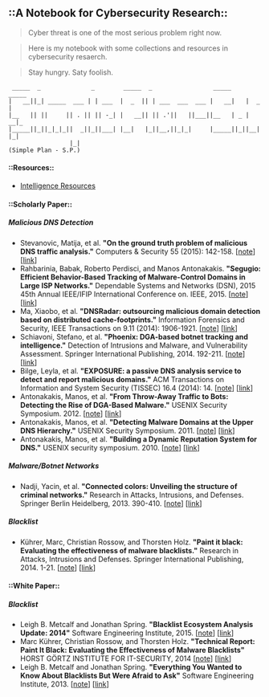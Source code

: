 
## ::A Notebook for Cybersecurity Research::


>Cyber threat is one of the most serious problem right now.

>Here is my notebook with some collections and resources in cybersecurity resaerch.

>Stay hungry. Saty foolish.

     _____  _              _        _____  _                 _____     _____
    |   __||_| _____  ___ | | ___  |  _  || | ___  ___  ___ |   __|   |  _  |
    |__   || ||     || . || || -_| |   __|| || .'||   ||___||__   | _ |   __|_
    |_____||_||_|_|_||  _||_||___| |__|   |_||__,||_|_|     |_____||_||__|  |_|
                     |_|
    (Simple Plan - S.P.)

#### ::Resources::
* [Intelligence Resources](resources.md)


#### ::Scholarly Paper::
##### Malicious DNS Detection
* Stevanovic, Matija, et al. **"On the ground truth problem of malicious DNS traffic analysis."**
Computers & Security 55 (2015): 142-158.
[[note](#)]
[[link](http://www.sciencedirect.com/science/article/pii/S016740481500125X)]
* Rahbarinia, Babak, Roberto Perdisci, and Manos Antonakakis. **"Segugio: Efficient Behavior-Based Tracking of Malware-Control Domains in Large ISP Networks."**
Dependable Systems and Networks (DSN), 2015 45th Annual IEEE/IFIP International Conference on. IEEE, 2015.
[[note](#)]
[[link](http://ieeexplore.ieee.org/xpl/articleDetails.jsp?arnumber=7266868)]
* Ma, Xiaobo, et al. **"DNSRadar: outsourcing malicious domain detection based on distributed cache-footprints."**
Information Forensics and Security, IEEE Transactions on 9.11 (2014): 1906-1921.
[[note](#)]
[[link](http://ieeexplore.ieee.org/xpl/articleDetails.jsp?arnumber=6895259)]
* Schiavoni, Stefano, et al. **"Phoenix: DGA-based botnet tracking and intelligence."**
Detection of Intrusions and Malware, and Vulnerability Assessment. Springer International Publishing, 2014. 192-211.
[[note](#)]
[[link](http://link.springer.com/chapter/10.1007/978-3-319-08509-8_11)]
* Bilge, Leyla, et al. **"EXPOSURE: a passive DNS analysis service to detect and report malicious domains."**
ACM Transactions on Information and System Security (TISSEC) 16.4 (2014): 14.
[[note](#)]
[[link](https://dl.acm.org/citation.cfm?id=2584679)]
* Antonakakis, Manos, et al. **"From Throw-Away Traffic to Bots: Detecting the Rise of DGA-Based Malware."**
USENIX Security Symposium. 2012.
[[note](#)]
[[link](https://www.usenix.org/conference/usenixsecurity12/technical-sessions/presentation/antonakakis)]
* Antonakakis, Manos, et al. **"Detecting Malware Domains at the Upper DNS Hierarchy."**
USENIX Security Symposium. 2011.
[[note](#)]
[[link](https://dl.acm.org/citation.cfm?id=2028094)]
* Antonakakis, Manos, et al. **"Building a Dynamic Reputation System for DNS."**
USENIX security symposium. 2010.
[[note](#)]
[[link](https://dl.acm.org/citation.cfm?id=1929844)]

##### Malware/Botnet Networks
* Nadji, Yacin, et al. **"Connected colors: Unveiling the structure of criminal networks."**
Research in Attacks, Intrusions, and Defenses. Springer Berlin Heidelberg, 2013. 390-410.
[[note](#)]
[[link](http://link.springer.com/chapter/10.1007/978-3-642-41284-4_20)]

##### Blacklist
* Kührer, Marc, Christian Rossow, and Thorsten Holz. **"Paint it black: Evaluating the effectiveness of malware blacklists."**
Research in Attacks, Intrusions and Defenses. Springer International Publishing, 2014. 1-21.
[[note](#)]
[[link](http://link.springer.com/chapter/10.1007/978-3-319-11379-1_1)]


#### ::White Paper::
##### Blacklist
* Leigh B. Metcalf and Jonathan Spring. **"Blacklist Ecosystem Analysis Update: 2014"**
Software Engineering Institute, 2015.
[[note](#)]
[[link](https://resources.sei.cmu.edu/library/asset-view.cfm?assetid=428609)]
* Marc Küh­rer, Chris­ti­an Ros­s­ow, and Thors­ten Holz. **"Technical Report: Paint It Black: Evaluating the Effectiveness of Malware Blacklists"**
HORST GÖRTZ INSTITUTE FOR IT-SECURITY, 2014
[[note](#)]
[[link](https://www.hgi.rub.de/hgi/publikationen/tr_bl_eval/)]
* Leigh B. Metcalf and Jonathan Spring. **"Everything You Wanted to Know About Blacklists But Were Afraid to Ask"**
Software Engineering Institute, 2013.
[[note](#)]
[[link](https://resources.sei.cmu.edu/library/asset-view.cfm?assetid=83438)]
